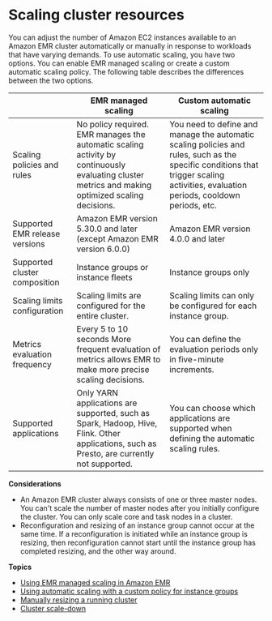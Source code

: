 # Scaling cluster resources<a name="emr-scale-on-demand"></a>

You can adjust the number of Amazon EC2 instances available to an Amazon EMR cluster automatically or manually in response to workloads that have varying demands\. To use automatic scaling, you have two options\. You can enable EMR managed scaling or create a custom automatic scaling policy\. The following table describes the differences between the two options\.


|  | EMR managed scaling | Custom automatic scaling | 
| --- | --- | --- | 
|  Scaling policies and rules  |  No policy required\. EMR manages the automatic scaling activity by continuously evaluating cluster metrics and making optimized scaling decisions\.   |  You need to define and manage the automatic scaling policies and rules, such as the specific conditions that trigger scaling activities, evaluation periods, cooldown periods, etc\.  | 
|  Supported EMR release versions  |  Amazon EMR version 5\.30\.0 and later \(except Amazon EMR version 6\.0\.0\)  |  Amazon EMR version 4\.0\.0 and later  | 
|  Supported cluster composition  | Instance groups or instance fleets |  Instance groups only  | 
| Scaling limits configuration |  Scaling limits are configured for the entire cluster\.  |  Scaling limits can only be configured for each instance group\.  | 
|  Metrics evaluation frequency   |  Every 5 to 10 seconds More frequent evaluation of metrics allows EMR to make more precise scaling decisions\.  |  You can define the evaluation periods only in five\-minute increments\.  | 
|  Supported applications  |  Only YARN applications are supported, such as Spark, Hadoop, Hive, Flink\. Other applications, such as Presto, are currently not supported\.  |  You can choose which applications are supported when defining the automatic scaling rules\.   | 

**Considerations**
+ An Amazon EMR cluster always consists of one or three master nodes\. You can't scale the number of master nodes after you initially configure the cluster\. You can only scale core and task nodes in a cluster\. 
+ Reconfiguration and resizing of an instance group cannot occur at the same time\. If a reconfiguration is initiated while an instance group is resizing, then reconfiguration cannot start until the instance group has completed resizing, and the other way around\.

**Topics**
+ [Using EMR managed scaling in Amazon EMR](emr-managed-scaling.md)
+ [Using automatic scaling with a custom policy for instance groups](emr-automatic-scaling.md)
+ [Manually resizing a running cluster](emr-manage-resize.md)
+ [Cluster scale\-down](emr-scaledown-behavior.md)